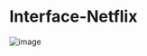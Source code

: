 # Interface-Netflix

![image](https://user-images.githubusercontent.com/89562251/160699308-30e6c6c1-ac8b-4dac-8142-bf478996d4d9.png)
